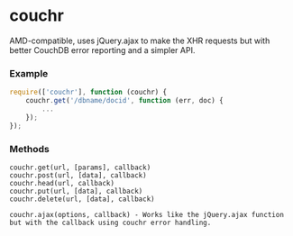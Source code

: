 # couchr

AMD-compatible, uses jQuery.ajax to make the XHR requests but with better CouchDB
error reporting and a simpler API.

### Example

```javascript
require(['couchr'], function (couchr) {
    couchr.get('/dbname/docid', function (err, doc) {
        ...
    });
});
```

### Methods

    couchr.get(url, [params], callback)
    couchr.post(url, [data], callback)
    couchr.head(url, callback)
    couchr.put(url, [data], callback)
    couchr.delete(url, [data], callback)

    couchr.ajax(options, callback) - Works like the jQuery.ajax function
    but with the callback using couchr error handling.
